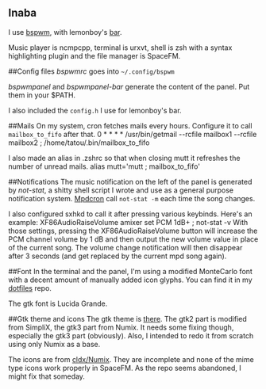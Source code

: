 Inaba
-----

I use [bspwm](https://github.com/baskerville/bspwm), with lemonboy's [bar](https://github.com/LemonBoy/bar).

Music player is ncmpcpp, terminal is urxvt, shell is zsh with a syntax highlighting plugin and the file manager is SpaceFM.

##Config files
*bspwmrc* goes into `~/.config/bspwm`

*bspwmpanel* and *bspwmpanel-bar* generate the content of the panel. Put them in your $PATH.

I also included the `config.h` I use for lemonboy's bar.

##Mails
On my system, cron fetches mails every hours. Configure it to call `mailbox_to_fifo` after that.
    0 * * * * /usr/bin/getmail --rcfile mailbox1 --rcfile mailbox2 ; /home/tatou/.bin/mailbox_to_fifo

I also made an alias in .zshrc so that when closing mutt it refreshes the number of unread mails.
    alias mutt='mutt ; mailbox_to_fifo'

##Notifications
The music notification on the left of the panel is generated by *not-stat*, a shitty shell script I wrote and use as a general purpose notification system. [Mpdcron](https://bbs.archlinux.org/viewtopic.php?pid=1354247#p1354247) call `not-stat -m` each time the song changes.

I also configured sxhkd to call it after pressing various keybinds. Here's an example:
    XF86AudioRaiseVolume
     amixer set PCM 1dB+ ; not-stat -v
With those settings, pressing the XF86AudioRaiseVolume button will increase the PCM channel volume by 1 dB and then output the new volume value in place of the current song. The volume change notification will then disappear after 3 seconds (and get replaced by the current mpd song again).

##Font
In the terminal and the panel, I'm using a modified MonteCarlo font with a decent amount of manually added icon glyphs. You can find it in my [dotfiles](https://github.com/tatou-tatou/dotfiles/tree/master/.fonts/MonteCarlo-glyphes) repo.

The gtk font is Lucida Grande.

##Gtk theme and icons
The gtk theme is [there](https://github.com/tatou-tatou/dotfiles/tree/master/.themes/Custom). The gtk2 part is modified from SimpliX, the gtk3 part from Numix. It needs some fixing though, especially the gtk3 part (obviously). Also, I intended to redo it from scratch using only Numix as a base.

The icons are from [cldx/Numix](https://github.com/cldx/numix). They are incomplete and none of the mime type icons work properly in SpaceFM. As the repo seems abandoned, I might fix that someday.
